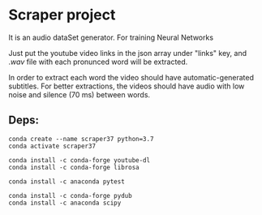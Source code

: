 # Scraper project

It is an audio dataSet generator. For training Neural Networks

Just put the youtube video links in the json array under "links" key, and $.wav$ file with each pronunced word will be extracted.

In order to extract each word the video should have automatic-generated subtitles.
For better extractions, the videos should have audio with low noise and silence (70 ms) between words. 


## Deps:

```
conda create --name scraper37 python=3.7
conda activate scraper37

conda install -c conda-forge youtube-dl
conda install -c conda-forge librosa

conda install -c anaconda pytest

conda install -c conda-forge pydub
conda install -c anaconda scipy
```